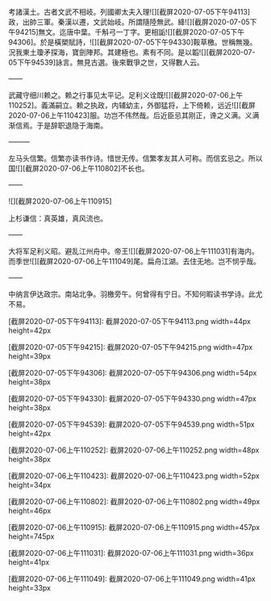 考諸漢土。古者文武不相岐。列國卿太夫入理![][截屏2020-07-05下午94113]政，出帥三軍。秦漢以遷，文武始岐。所謂隨陸無武。絳![][截屏2020-07-05下午94215]無文。迄唐中葉。千斛弓一丁字。更相詬![][截屏2020-07-05下午94306]。於是橫槊賦詩，![][截屏2020-07-05下午94330]鞍草檄。世稱無幾。況我東土瓊矛探海，寶劍陣邦。其建極也。素有不同。是以韜![][截屏2020-07-05下午94539]詠言。無見古選。後來戰爭之世，又得數人云。

——

武藏守细川赖之。赖之行事见太平记。足利义诠既![][截屏2020-07-06上午110252]。義滿嗣立。赖之执政，内辅幼主，外御猛将，上下倚赖，远近![][截屏2020-07-06上午110423]服。功岂不伟然哉。后近臣忌其刚正，谗之义满。义满渐信焉。于是辞职退隐于海南。

———

左马头信繁。信繁亦读书作诗。惜世无传。信繁孝友其人可称。而信玄忌之。所以国![][截屏2020-07-06上午110802]不长也。

——

![][截屏2020-07-06上午110915]

上杉谦信：真英雄，真风流也。

——

大将军足利义昭。避乱江州舟中。帝王![][截屏2020-07-06上午111031]有海内。而季世![][截屏2020-07-06上午111049]尾。扁舟江湖。去住无地。岂不悯乎哉。

——

中纳言伊达政宗。南站北争。羽檄旁午。何曾得有宁日。不知何暇读书学诗。此尤不易。

[截屏2020-07-05下午94113]: 截屏2020-07-05下午94113.png width=44px height=42px

[截屏2020-07-05下午94215]: 截屏2020-07-05下午94215.png width=47px height=39px

[截屏2020-07-05下午94306]: 截屏2020-07-05下午94306.png width=54px height=38px

[截屏2020-07-05下午94330]: 截屏2020-07-05下午94330.png width=47px height=38px

[截屏2020-07-05下午94539]: 截屏2020-07-05下午94539.png width=51px height=42px

[截屏2020-07-06上午110252]: 截屏2020-07-06上午110252.png width=48px height=38px

[截屏2020-07-06上午110423]: 截屏2020-07-06上午110423.png width=52px height=34px

[截屏2020-07-06上午110802]: 截屏2020-07-06上午110802.png width=49px height=46px

[截屏2020-07-06上午110915]: 截屏2020-07-06上午110915.png width=457px height=745px

[截屏2020-07-06上午111031]: 截屏2020-07-06上午111031.png width=36px height=41px

[截屏2020-07-06上午111049]: 截屏2020-07-06上午111049.png width=41px height=33px